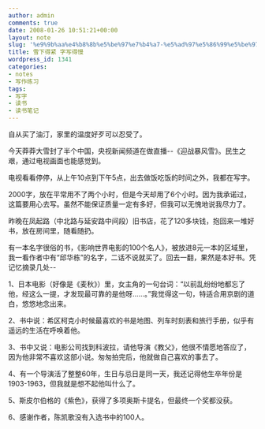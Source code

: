 ```yaml
---
author: admin
comments: true
date: 2008-01-26 10:51:21+00:00
layout: note
slug: '%e9%9b%aa%e4%b8%8b%e5%be%97%e7%b4%a7-%e5%ad%97%e5%86%99%e5%be%97%e6%85%a2'
title: 雪下得紧 字写得慢
wordpress_id: 1341
categories:
- notes
- 写作练习
tags:
- 写字
- 读书
- 读书笔记
---
```


自从买了油汀，家里的温度好歹可以忍受了。

今天莽莽大雪封了半个中国，央视新闻频道在做直播--《迎战暴风雪》。民生之艰，通过电视画面也能感觉到。

电视看看停停，从上午10点到下午5点，出去做饭吃饭的时间之外，我都在写字。

2000字，放在平常用不了两个小时，但是今天却用了6个小时。因为我承诺过，这篇要用心去写。虽然不能保证质量一定有多好，但我可以无愧地说我尽力了。

昨晚在凤起路（中北路与延安路中间段）旧书店，花了120多块钱，抱回来一堆好书，放在房间里，随看随扔。

有一本名字很俗的书，《影响世界电影的100个名人》，被放进8元一本的区域里，我一看作者中有“邱华栋”的名字，二话不说就买了。回去一翻，果然是本好书。凭记忆摘录几处--

1、日本电影（好像是《麦秋》）里，女主角的一句台词：“以前乱纷纷地都忘了他，经这么一提，才发现最可靠的是他呀……。”我觉得这一句，特适合用京剧的道白，悠悠地念出来。

2、书中说：希区柯克小时候最喜欢的书是地图、列车时刻表和旅行手册，似乎有遥远的生活在呼唤着他。

3、书中又说：电影公司找到科波拉，请他导演《教父》，他很不情愿地答应了，因为他非常不喜欢这部小说。匆匆拍完后，他就做自己喜欢的事去了。

4、有一个导演活了整整60年，生日与忌日是同一天，我还记得他生卒年份是1903-1963，但我就是想不起他叫什么了。

5、斯皮尔伯格的《紫色》，获得了多项奥斯卡提名，但最终一个奖都没获。

6、感谢作者，陈凯歌没有入选书中的100人。
